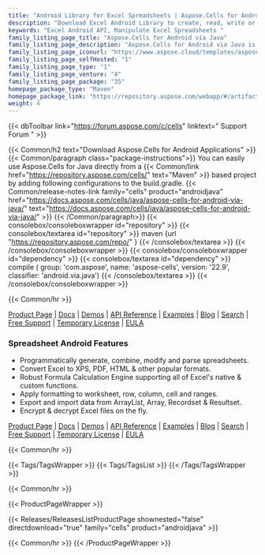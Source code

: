 ```yaml
---
title: "Android Library for Excel Spreadsheets | Aspose.Cells for Android"
description: "Download Excel Android Library to create, read, write or manipulate Excel files from within Android apps without any dependencies. "
keywords: "Excel Android API, Manipulate Excel Spreadsheets "
family_listing_page_title: "Aspose.Cells for Android via Java"
family_listing_page_description: "Aspose.Cells for Android via Java is an Android Spreadsheet API allowing the developers to build Android applications that can read, write, manipulate, convert or render Excel spreadsheets without relying on Microsoft Excel."
family_listing_page_iconurl: "https://www.aspose.cloud/templates/aspose/App_Themes/V3/images/cells/272x272/aspose_cells-for-android.png"
family_listing_page_selfHosted: "1"
family_listing_page_type: "1"
family_listing_page_venture: "4"
family_listing_page_package: "35"
homepage_package_type: "Maven"
homepage_package_link: "https://repository.aspose.com/webapp/#/artifacts/browse/tree/General/repo/com/aspose/aspose-cells"
weight: 4
---
```


{{< dbToolbar link="https://forum.aspose.com/c/cells" linktext=" Support Forum " >}}

{{< Common/h2 text="Download Aspose.Cells for Android Applications"  >}}
{{< Common/paragraph class="package-instructions">}}
You can easily use Aspose.Cells for Java directly from a {{< Common/link href="https://repository.aspose.com/cells/" text="Maven"  >}} based project by adding following configurations to the build.gradle.
{{< Common/release-notes-link family="cells" product="androidjava" href="https://docs.aspose.com/cells/java/aspose-cells-for-android-via-java/" text="https://docs.aspose.com/cells/java/aspose-cells-for-android-via-java/"  >}}
{{< /Common/paragraph>}}
{{< consolebox/consoleboxwrapper id="repository" >}}
{{< consolebox/textarea id="repository" >}}
maven {url "https://repository.aspose.com/repo/" }
{{< /consolebox/textarea >}}
{{< /consolebox/consoleboxwrapper >}}
{{< consolebox/consoleboxwrapper id="dependency" >}}
{{< consolebox/textarea id="dependency" >}}
compile (
group: 'com.aspose',
name: 'aspose-cells',
version: '22.9',
classifier: 'android.via.java')
{{< /consolebox/textarea >}}
{{< /consolebox/consoleboxwrapper >}}

{{< Common/hr >}}

[Product Page](https://products.aspose.com/cells/android-java/) | [Docs](https://docs.aspose.com/cells/androidjava/) | [Demos](https://products.aspose.app/cells/family) | [API Reference](https://reference.aspose.com/cells/java) | [Examples](https://github.com/aspose-cells/Aspose.Cells-for-Java) | [Blog](https://blog.aspose.com/category/cells/) | [Search](https://search.aspose.com/) | [Free Support](https://forum.aspose.com/c/cells) | [Temporary License](https://purchase.aspose.com/temporary-license) | [EULA](https://about.aspose.com/legal/eula/)

### Spreadsheet Android Features

- Programmatically generate, combine, modify and parse spreadsheets.
- Convert Excel to XPS, PDF, HTML & other popular formats.
- Robust Formula Calculation Engine supporting all of Excel's native & custom functions.
- Apply formatting to worksheet, row, column, cell and ranges.
- Export and import data from ArrayList, Array, Recordset & Resultset.
- Encrypt & decrypt Excel files on the fly.

[Product Page](https://products.aspose.com/cells/android-java/) | [Docs](https://docs.aspose.com/cells/androidjava/) | [Demos](https://products.aspose.app/cells/family) | [API Reference](https://reference.aspose.com/cells/java) | [Examples](https://github.com/aspose-cells/Aspose.Cells-for-Java) | [Blog](https://blog.aspose.com/category/cells/) | [Search](https://search.aspose.com/) | [Free Support](https://forum.aspose.com/c/cells) | [Temporary License](https://purchase.aspose.com/temporary-license) | [EULA](https://about.aspose.com/legal/eula/)

{{< Common/hr >}}

{{< Tags/TagsWrapper >}}
{{< Tags/TagsList >}}
{{< /Tags/TagsWrapper >}}

{{< Common/hr >}}

{{< ProductPageWrapper >}}

<!-- ReleasesListProductPage-->

{{< Releases/ReleasesListProductPage shownested="false"  directdownload="true" family="cells" product="androidjava" >}}

<!-- /ReleasesListProductPage-->

{{< Common/hr >}}
{{< /ProductPageWrapper >}}
